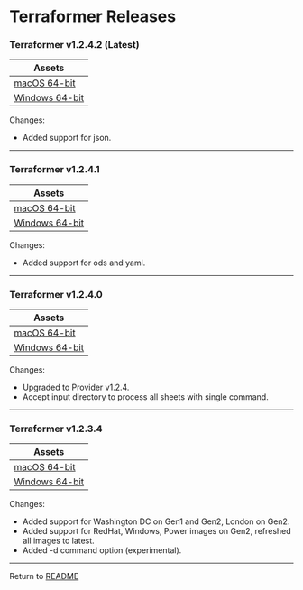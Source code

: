# Terraformer Releases

### Terraformer v1.2.4.2 (Latest)

| Assets |
| --- |
| [macOS 64-bit](https://github.com/ibm-cloud-architecture/terraformer/raw/master/releases/download/v1.2.4.2/terraformer_1.2.4.2_darwin_amd64.zip) |
| [Windows 64-bit](https://github.com/ibm-cloud-architecture/terraformer/raw/master/releases/download/v1.2.4.2/terraformer_1.2.4.2_windows_amd64.zip) |

Changes:
- Added support for json.

---

### Terraformer v1.2.4.1

| Assets |
| --- |
| [macOS 64-bit](https://github.com/ibm-cloud-architecture/terraformer/raw/master/releases/download/v1.2.4.1/terraformer_1.2.4.1_darwin_amd64.zip) |
| [Windows 64-bit](https://github.com/ibm-cloud-architecture/terraformer/raw/master/releases/download/v1.2.4.1/terraformer_1.2.4.1_windows_amd64.zip) |

Changes:
- Added support for ods and yaml.

---

### Terraformer v1.2.4.0

| Assets |
| --- |
| [macOS 64-bit](https://github.com/ibm-cloud-architecture/terraformer/raw/master/releases/download/v1.2.4.0/terraformer_1.2.4.0_darwin_amd64.zip) |
| [Windows 64-bit](https://github.com/ibm-cloud-architecture/terraformer/raw/master/releases/download/v1.2.4.0/terraformer_1.2.4.0_windows_amd64.zip) |

Changes:
- Upgraded to Provider v1.2.4.
- Accept input directory to process all sheets with single command.

---

### Terraformer v1.2.3.4

| Assets |
| --- |
| [macOS 64-bit](https://github.com/ibm-cloud-architecture/terraformer/raw/master/releases/download/v1.2.3.4/terraformer_1.2.3.4_darwin_amd64.zip) |
| [Windows 64-bit](https://github.com/ibm-cloud-architecture/terraformer/raw/master/releases/download/v1.2.3.4/terraformer_1.2.3.4_windows_amd64.zip) |

Changes:
- Added support for Washington DC on Gen1 and Gen2, London on Gen2.
- Added support for RedHat, Windows, Power images on Gen2, refreshed all images to latest.
- Added -d command option (experimental).

---

Return to [README](/README.md)
